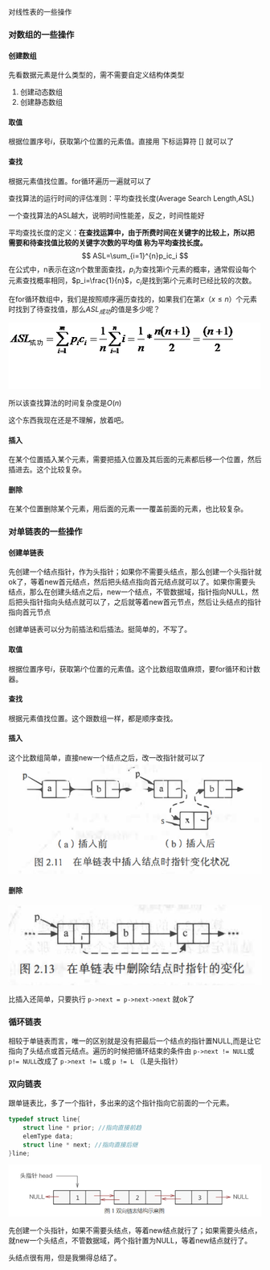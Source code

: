 

对线性表的一些操作



### 对数组的一些操作

#### 创建数组

先看数据元素是什么类型的，需不需要自定义结构体类型

1. 创建动态数组
2. 创建静态数组

#### 取值

根据位置序号$i$，获取第$i$个位置的元素值。直接用 下标运算符 $[ ]$ 就可以了

#### 查找

根据元素值找位置。for循环遍历一遍就可以了

查找算法的运行时间的评估准则：平均查找长度(Average Search Length,ASL)

一个查找算法的ASL越大，说明时间性能差，反之，时间性能好

平均查找长度的定义：**在查找运算中，由于所费时间在关键字的比较上，所以把 需要和待查找值比较的关键字次数的平均值 称为平均查找长度。**
$$
ASL=\sum_{i=1}^{n}p_ic_i
$$
在公式中，n表示在这n个数里面查找，$p_i$为查找第i个元素的概率，通常假设每个元素查找概率相同，$p_i=\frac{1}{n}$，$c_i$是找到第$i$个元素时已经比较的次数。

在for循环数组中，我们是按照顺序遍历查找的，如果我们在第$x（x \leq n）$个元素时找到了待查找值，那么$ASL_{成功}$的值是多少呢？

![1680856259607](2.对线性表的一些操作.assets/1680856259607.png)

所以该查找算法的时间复杂度是$O(n)$

这个东西我现在还是不理解，放着吧。

#### 插入

在某个位置插入某个元素，需要把插入位置及其后面的元素都后移一个位置，然后插进去。这个比较复杂。

#### 删除

在某个位置删除某个元素，用后面的元素一一覆盖前面的元素，也比较复杂。

### 对单链表的一些操作

#### 创建单链表

先创建一个结点指针，作为头指针；如果你不需要头结点，那么创建一个头指针就ok了，等着new首元结点，然后把头结点指向首元结点就可以了。如果你需要头结点，那么在创建头结点之后，new一个结点，不管数据域，指针指向NULL，然后把头指针指向头结点就可以了，之后就等着new首元节点，然后让头结点的指针指向首元节点

创建单链表可以分为前插法和后插法。挺简单的，不写了。

#### 取值

根据位置序号$i$，获取第$i$个位置的元素值。这个比数组取值麻烦，要for循环和计数器。

#### 查找

根据元素值找位置。这个跟数组一样，都是顺序查找。

#### 插入

这个比数组简单，直接new一个结点之后，改一改指针就可以了![1680857085733](2.对线性表的一些操作.assets/1680857085733.png)

#### 删除

![1680857112741](2.对线性表的一些操作.assets/1680857112741.png)

比插入还简单，只要执行 `p->next = p->next->next` 就ok了

### 循环链表

相较于单链表而言，唯一的区别就是没有把最后一个结点的指针置NULL,而是让它指向了头结点或首元结点。遍历的时候把循环结束的条件由 `p->next != NULL`或 `p!= NULL`改成了 `p->next != L`或 `p != L` （L是头指针）

### 双向链表

跟单链表比，多了一个指针，多出来的这个指针指向它前面的一个元素。

```cpp
typedef struct line{
    struct line * prior; //指向直接前趋
    elemType data;
    struct line * next; //指向直接后继
}line;
```

![1680857984819](2.对线性表的一些操作.assets/1680857984819.png)

先创建一个头指针，如果不需要头结点，等着new结点就行了；如果需要头结点，就new一个头结点，不管数据域，两个指针置为NULL，等着new结点就行了。





头结点很有用，但是我懒得总结了。